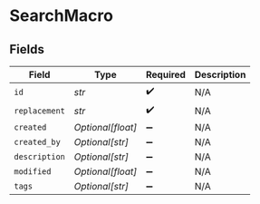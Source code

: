 # SearchMacro


## Fields

| Field              | Type               | Required           | Description        |
| ------------------ | ------------------ | ------------------ | ------------------ |
| `id`               | *str*              | :heavy_check_mark: | N/A                |
| `replacement`      | *str*              | :heavy_check_mark: | N/A                |
| `created`          | *Optional[float]*  | :heavy_minus_sign: | N/A                |
| `created_by`       | *Optional[str]*    | :heavy_minus_sign: | N/A                |
| `description`      | *Optional[str]*    | :heavy_minus_sign: | N/A                |
| `modified`         | *Optional[float]*  | :heavy_minus_sign: | N/A                |
| `tags`             | *Optional[str]*    | :heavy_minus_sign: | N/A                |